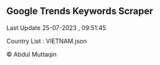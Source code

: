 

## Google Trends Keywords Scraper 
 
Last Update 25-07-2023 , 09:51:45

Country List :
VIETNAM.json



© Abdul Muttaqin 
